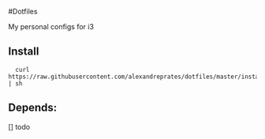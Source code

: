 #Dotfiles

My personal configs for i3

## Install
```shell
  curl https://raw.githubusercontent.com/alexandreprates/dotfiles/master/install.sh | sh
```

## Depends:
 [] todo
 
 
